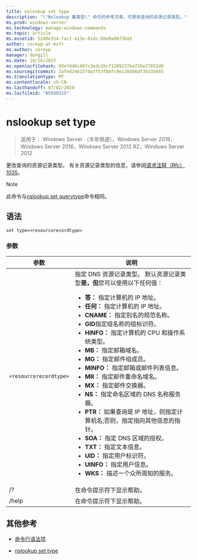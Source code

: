 ```yaml
---
title: nslookup set type
description: "\"Nslookup 集类型\" 命令的参考文章，可更改查询的资源记录类型。"
ms.prod: windows-server
ms.technology: manage-windows-commands
ms.topic: article
ms.assetid: 5248e314-fac1-413e-81dc-bbe0a0873ba5
author: coreyp-at-msft
ms.author: coreyp
manager: dongill
ms.date: 10/16/2017
ms.openlocfilehash: 93ef4d6c607c3edc1bcf1209237ba726e27852d0
ms.sourcegitcommit: 2afed2461574a3f53f84fc9ec28d86df3b335685
ms.translationtype: MT
ms.contentlocale: zh-CN
ms.lasthandoff: 07/02/2020
ms.locfileid: "85930315"
---
```

# <a name="nslookup-set-type"></a>nslookup set type

> 适用于： Windows Server （半年频道），Windows Server 2019，Windows Server 2016，Windows Server 2012 R2，Windows Server 2012

更改查询的资源记录类型。 有关资源记录类型的信息，请参阅[请求注释（Rfc） 1035](https://tools.ietf.org/html/rfc1035)。

> [!NOTE]
> 此命令与[nslookup set querytype](nslookup-set-querytype.md)命令相同。

## <a name="syntax"></a>语法

```
set type=<resourcerecordtype>
```

### <a name="parameters"></a>参数

| 参数 | 说明 |
| --------- | ----------- |
| `<resourcerecordtype>` | 指定 DNS 资源记录类型。 默认资源记录类型**是，但**您可以使用以下任何值：<ul><li>**答：** 指定计算机的 IP 地址。</li><li>**任何：** 指定计算机的 IP 地址。</li><li>**CNAME：** 指定别名的规范名称。</li><li>**GID**指定组名称的组标识符。</li><li>**HINFO：** 指定计算机的 CPU 和操作系统类型。</li><li>**MB：** 指定邮箱域名。</li><li>**MG：** 指定邮件组成员。</li><li>**MINFO：** 指定邮箱或邮件列表信息。</li><li>**MR：** 指定邮件重命名域名。</li><li>**MX：** 指定邮件交换器。</li><li>**NS：** 指定命名区域的 DNS 名称服务器。</li><li>**PTR：** 如果查询是 IP 地址，则指定计算机名;否则，指定指向其他信息的指针。</li><li>**SOA：** 指定 DNS 区域的授权。</li><li>**TXT：** 指定文本信息。</li><li>**UID：** 指定用户标识符。</li><li>**UINFO：** 指定用户信息。</li><li>**WKS：** 描述一个众所周知的服务。</li></ul> |
| /? | 在命令提示符下显示帮助。 |
| /help | 在命令提示符下显示帮助。 |

## <a name="additional-references"></a>其他参考

- [命令行语法项](command-line-syntax-key.md)

- [nslookup set type](nslookup-set-querytype.md)
